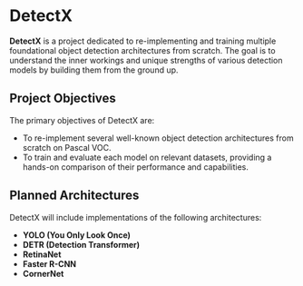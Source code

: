 # DetectX

**DetectX** is a project dedicated to re-implementing and training multiple foundational object detection architectures from scratch. The goal is to understand the inner workings and unique strengths of various detection models by building them from the ground up.

## Project Objectives

The primary objectives of DetectX are:
- To re-implement several well-known object detection architectures from scratch on Pascal VOC. 
- To train and evaluate each model on relevant datasets, providing a hands-on comparison of their performance and capabilities.

## Planned Architectures

DetectX will include implementations of the following architectures:
- **YOLO (You Only Look Once)**
- **DETR (Detection Transformer)**
- **RetinaNet**
- **Faster R-CNN**
- **CornerNet**


